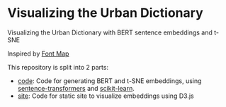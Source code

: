 # Visualizing the Urban Dictionary
Visualizing the Urban Dictionary with BERT sentence embeddings and t-SNE

Inspired by [Font Map](http://fontmap.ideo.com/)

This repository is split into 2 parts:
* [code](code): Code for generating BERT and t-SNE embeddings, using [sentence-transformers](https://github.com/UKPLab/sentence-transformers) and [scikit-learn](https://github.com/scikit-learn/scikit-learn).
* [site](site): Code for static site to visualize embeddings using D3.js
